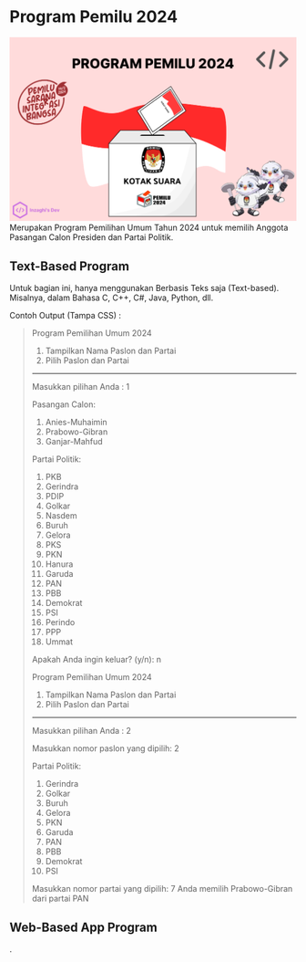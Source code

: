 # Program Pemilu 2024
![Program Pemilu 2024](/images/program-pemilu-2024.png)
Merupakan Program Pemilihan Umum Tahun 2024 untuk memilih Anggota Pasangan Calon Presiden dan Partai Politik.

## Text-Based Program
Untuk bagian ini, hanya menggunakan Berbasis Teks saja (Text-based). Misalnya, dalam Bahasa C, C++, C#, Java, Python, dll.

Contoh Output (Tampa CSS) :
> Program Pemilihan Umum 2024
> 1. Tampilkan Nama Paslon dan Partai
> 2. Pilih Paslon dan Partai
> ---------------------------
> Masukkan pilihan Anda :  1
> 
> Pasangan Calon:
> 1. Anies-Muhaimin
> 2. Prabowo-Gibran
> 3. Ganjar-Mahfud
> 
> Partai Politik:
> 1. PKB
> 2. Gerindra
> 3. PDIP
> 4. Golkar
> 5. Nasdem
> 6. Buruh
> 7. Gelora
> 8. PKS
> 9. PKN
> 10. Hanura
> 11. Garuda
> 12. PAN
> 13. PBB
> 14. Demokrat
> 15. PSI
> 16. Perindo
> 17. PPP
> 18. Ummat
> 
> Apakah Anda ingin keluar? (y/n): n
> 
> Program Pemilihan Umum 2024
> 1. Tampilkan Nama Paslon dan Partai
> 2. Pilih Paslon dan Partai
> ---------------------------
> Masukkan pilihan Anda :  2
> 
> Masukkan nomor paslon yang dipilih:  2
> 
> Partai Politik:
> 1. Gerindra
> 2. Golkar
> 3. Buruh
> 4. Gelora
> 5. PKN
> 6. Garuda
> 7. PAN
> 8. PBB
> 9. Demokrat
> 10. PSI
> 
> Masukkan nomor partai yang dipilih:  7
> Anda memilih Prabowo-Gibran dari partai PAN

## Web-Based App Program
.
